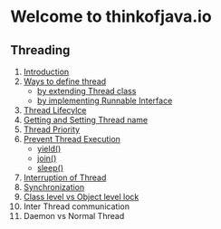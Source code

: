 # Welcome to thinkofjava.io

## Threading

1. [Introduction](1_Introduction/README.md)
2. [Ways to define thread](2_WaysToCreateThread/README.md)
	- [by extending Thread class](2_WaysToCreateThread/ExtendingThreadClass.md)
	- [by implementing Runnable Interface](2_WaysToCreateThread/ImplementingRunnableInterface.md)
3. [Thread Lifecylce](3_ThreadLifeCycle/README.md)
4. [Getting and Setting Thread name](4_ThreadName/README.md)
5. [Thread Priority](5_ThreadPriority/README.md)
6. [Prevent Thread Execution](6_PreventThreadExecution/README.md)
	- [yield()](6_PreventThreadExecution/Thread_yield.md)
	- [join()](6_PreventThreadExecution/Thread_join.md)
	- [sleep()](6_PreventThreadExecution/Thread_sleep.md)
7. [Interruption of Thread](7_Interruption_of_thread/README.md)
8. [Synchronization](8_synchronization/README.md)
9. [Class level vs Object level lock](9_class_level_vs_object_level_lock/README.md)
10. Inter Thread communication
11. Daemon vs Normal Thread